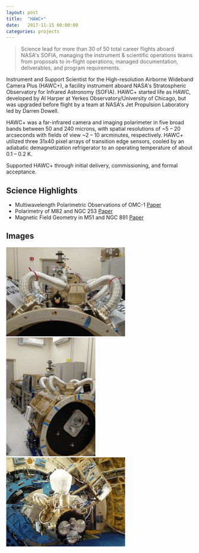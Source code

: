 ```yaml
---
layout: post
title:  "HAWC+"
date:   2017-11-15 00:00:00
categories: projects
---
```


> Science lead for more than 30 of 50 total career flights aboard NASA's
  SOFIA, managing the instrument & scientific operations teams from proposals
  to in-flight operations; managed documentation, deliverables, and program
  requirements.

Instrument and Support Scientist for the High-resolution Airborne Wideband Camera Plus (HAWC+), a facility instrument aboard NASA's Stratospheric Observatory for Infrared Astronomy (SOFIA). HAWC+ started life as HAWC, developed by Al Harper at Yerkes Observatory/University of Chicago, but was upgraded before flight by a team at NASA's Jet Propulsion Laboratory led by Darren Dowell.

HAWC+ was a far-infrared camera and imaging polarimeter in five broad bands between 50 and 240 microns, with spatial resolutions of ~5 – 20 arcseconds with fields of view ~2 – 10 arcminutes, respectively. HAWC+ utilized three 31x40 pixel arrays of transition edge sensors, cooled by an adiabatic demagnetization refrigerator to an operating temperature of about 0.1 – 0.2 K.

Supported HAWC+ through initial delivery, commissioning, and formal acceptance.

## Science Highlights
* Multiwavelength Polarimetric Observations of OMC-1 [Paper](https://ui.adsabs.harvard.edu/abs/2019ApJ...872..187C/abstract)
* Polarimetry of M82 and NGC 253 [Paper](https://ui.adsabs.harvard.edu/abs/2019ApJ...870L...9J/abstract)
* Magnetic Field Geometry in M51 and NGC 891 [Paper](https://ui.adsabs.harvard.edu/abs/2020AJ....160..167J/abstract)

## Images
[![HAWC+ unofficial mascot, Henery Hawk](/content/images/320idx/sofia_heneryhawk.jpg)](/content/images/originals/sofia_heneryhawk.jpg)
[![HAWC+ in the choo-choo lab configuration](/content/images/320idx/sofia_hawclab.jpg)](/content/images/originals/sofia_hawclab.jpg)
[![HAWC+ onboard SOFIA for flights](/content/images/320idx/sofia_hawc.jpg)](/content/images/originals/sofia_hawc.jpg)